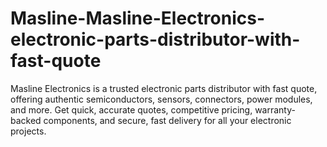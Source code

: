 # Masline-Masline-Electronics-electronic-parts-distributor-with-fast-quote
Masline Electronics is a trusted electronic parts distributor with fast quote, offering authentic semiconductors, sensors, connectors, power modules, and more. Get quick, accurate quotes, competitive pricing, warranty-backed components, and secure, fast delivery for all your electronic projects.
